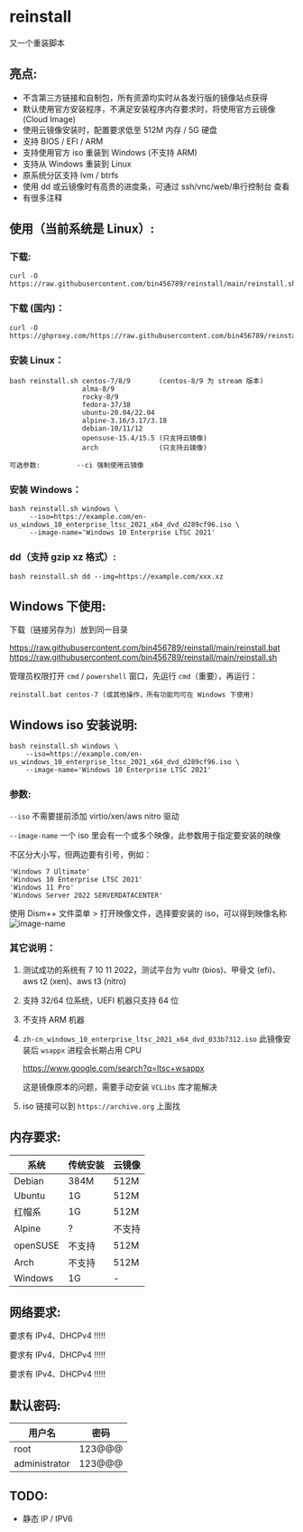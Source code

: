 # reinstall
又一个重装脚本

## 亮点:
- 不含第三方链接和自制包，所有资源均实时从各发行版的镜像站点获得
- 默认使用官方安装程序，不满足安装程序内存要求时，将使用官方云镜像 (Cloud Image)
- 使用云镜像安装时，配置要求低至 512M 内存 / 5G 硬盘
- 支持 BIOS / EFI / ARM
- 支持使用官方 iso 重装到 Windows (不支持 ARM)
- 支持从 Windows 重装到 Linux
- 原系统分区支持 lvm / btrfs
- 使用 dd 或云镜像时有高贵的进度条，可通过 ssh/vnc/web/串行控制台 查看
- 有很多注释

## 使用（当前系统是 Linux）:

### 下载:
    curl -O https://raw.githubusercontent.com/bin456789/reinstall/main/reinstall.sh

### 下载 (国内)：
    curl -O https://ghproxy.com/https://raw.githubusercontent.com/bin456789/reinstall/main/reinstall.sh

### 安装 Linux：
    bash reinstall.sh centos-7/8/9       (centos-8/9 为 stream 版本)
                      alma-8/9
                      rocky-8/9
                      fedora-37/38
                      ubuntu-20.04/22.04
                      alpine-3.16/3.17/3.18
                      debian-10/11/12
                      opensuse-15.4/15.5 (只支持云镜像)
                      arch               (只支持云镜像)
                      
    可选参数:         --ci 强制使用云镜像

### 安装 Windows：
    bash reinstall.sh windows \
         --iso=https://example.com/en-us_windows_10_enterprise_ltsc_2021_x64_dvd_d289cf96.iso \
         --image-name='Windows 10 Enterprise LTSC 2021'

### dd（支持 gzip xz 格式）:
    bash reinstall.sh dd --img=https://example.com/xxx.xz

## Windows 下使用:
下载（链接另存为）放到同一目录

https://raw.githubusercontent.com/bin456789/reinstall/main/reinstall.bat
https://raw.githubusercontent.com/bin456789/reinstall/main/reinstall.sh

管理员权限打开 `cmd` / `powershell` 窗口，先运行 `cmd`（重要），再运行：

    reinstall.bat centos-7 (或其他操作，所有功能均可在 Windows 下使用)

## Windows iso 安装说明:
    bash reinstall.sh windows \
        --iso=https://example.com/en-us_windows_10_enterprise_ltsc_2021_x64_dvd_d289cf96.iso \
        --image-name='Windows 10 Enterprise LTSC 2021'
### 参数:
`--iso` 不需要提前添加 virtio/xen/aws nitro 驱动

`--image-name` 一个 iso 里会有一个或多个映像，此参数用于指定要安装的映像

不区分大小写，但两边要有引号，例如：

    'Windows 7 Ultimate'
    'Windows 10 Enterprise LTSC 2021'
    'Windows 11 Pro'
    'Windows Server 2022 SERVERDATACENTER'

使用 Dism++ 文件菜单 > 打开映像文件，选择要安装的 iso，可以得到映像名称
![image-name](https://github.com/bin456789/reinstall/assets/7548515/5aae0a9b-61e2-4f66-bb98-d470a6beaac2)

### 其它说明：
1. 测试成功的系统有 7 10 11 2022，测试平台为 vultr (bios)、甲骨文 (efi)、aws t2 (xen)、aws t3 (nitro)
2. 支持 32/64 位系统，UEFI 机器只支持 64 位
3. 不支持 ARM 机器
4. `zh-cn_windows_10_enterprise_ltsc_2021_x64_dvd_033b7312.iso`
   此镜像安装后 `wsappx` 进程会长期占用 CPU

   https://www.google.com/search?q=ltsc+wsappx

   这是镜像原本的问题，需要手动安装 `VCLibs` 库才能解决
6. iso 链接可以到 `https://archive.org` 上面找

## 内存要求:
| 系统 | 传统安装 | 云镜像 |
| ---- | ---- |  ---- |
| Debian | 384M | 512M |
| Ubuntu | 1G | 512M |
| 红帽系 | 1G | 512M |
| Alpine | ? | 不支持 |
| openSUSE | 不支持 | 512M |
| Arch | 不支持 | 512M |
| Windows | 1G | - |

## 网络要求:
要求有 IPv4、DHCPv4 !!!!!

要求有 IPv4、DHCPv4 !!!!!

要求有 IPv4、DHCPv4 !!!!!

## 默认密码:
| 用户名  | 密码 |
| ---- | ---- |
| root | 123@@@ |
| administrator | 123@@@ |

## TODO:
- 静态 IP / IPV6
